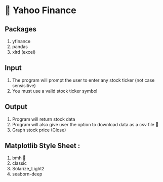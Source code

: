 :seedling: Yahoo Finance
===========================


Packages
--------------
1. yfinance
2. pandas
3. xlrd (excel)


Input
-----------
1. The program will prompt the user to enter any stock ticker (not case sensisitive)
2. You must use a valid stock ticker symbol

Output
-------------------
1. Program will return stock data
2. Program will also give user the option to download data as a csv file :tada:
3. Graph stock price (Close)


Matplotlib Style Sheet :
-----------------------

1. bmh :pineapple:
2. classic
3. Solarize_Light2
4. seaborn-deep